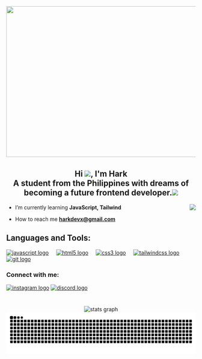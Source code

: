 <img src="https://media.giphy.com/media/v1.Y2lkPTc5MGI3NjExbXNxbzd6bTh6djNrZDNzOTQ1eHQ5dXZ3NDh6aW1ld3V5MXl2bXh1aCZlcD12MV9pbnRlcm5hbF9naWZfYnlfaWQmY3Q9Zw/MzPlq2EwWRkDiwa5RX/giphy.gif" width="2000" height="400"/>

<div>
  
<h2 align="center">Hi  <img src="https://media.giphy.com/media/v1.Y2lkPTc5MGI3NjExM2dldnhjd3NlbnpxdG1kYWVxcnhnbmY2b3lvM2R4dDI2a21uZDl1eSZlcD12MV9pbnRlcm5hbF9naWZfYnlfaWQmY3Q9cw/hvRJCLFzcasrR4ia7z/giphy.gif" width="25"/>, I'm Hark<br>A student from the Philippines with dreams of becoming a future frontend developer.<img src="https://media.giphy.com/media/NpMOXmJNHFD3IO9Xto/giphy.gif" width="30"/> </h2>


</div>

<div>
 
<img align="right" height="150" src="https://media.giphy.com/media/v1.Y2lkPTc5MGI3NjExaWZ2OGU3MnFpdXl3OXQ0dnhxczhsYWM2cDQ0bXZveXM5eTk0bXNkcSZlcD12MV9pbnRlcm5hbF9naWZfYnlfaWQmY3Q9Zw/9zXN5MMd765MsF7K7o/giphy.gif"  />

</div>

 - I’m currently learning **JavaScript, Tailwind**  
 
- How to reach me **harkdevx@gmail.com**
   
<div align="left">
  <h2 align="left">Languages and Tools:</h2>
 <a href="https://developer.mozilla.org/en-US/docs/Web/JavaScript" target="_blank"><img src="https://cdn.jsdelivr.net/gh/devicons/devicon/icons/javascript/javascript-original.svg" height="30" alt="javascript logo"  /></a>
  <img width="12" />
     <a href="https://www.w3.org/html/" target="_blank" ><img src="https://cdn.jsdelivr.net/gh/devicons/devicon/icons/html5/html5-original.svg" height="30" alt="html5 logo"/></a>
  <img width="12" />
  <a href="https://www.w3schools.com/css/" target="_blank"><img src="https://cdn.jsdelivr.net/gh/devicons/devicon/icons/css3/css3-original.svg" height="30" alt="css3 logo"/></a>
  <img width="12" />
 <a href="https://tailwindcss.com/" target="_blank"><img src="https://cdn.jsdelivr.net/gh/devicons/devicon/icons/tailwindcss/tailwindcss-original-wordmark.svg" height="30" alt="tailwindcss logo"/></a>
  <img width="12" />
 <a href="https://git-scm.com/" target="_blank"><img src="https://cdn.jsdelivr.net/gh/devicons/devicon/icons/git/git-original.svg" height="30" alt="git logo"/></a>
</div>

###

<div align="left">
  <h3 align="left">Connect with me:</h3>
  <a href="https://instagram.com/arking.x" target="blank"><img src="https://img.shields.io/static/v1?message=Instagram&logo=instagram&label=&color=E4405F&logoColor=white&labelColor=&style=for-the-badge" height="35" alt="instagram logo"  /></a>
  <a href="1200886102014304306" target="blank"><img src="https://img.shields.io/static/v1?message=Discord&logo=discord&label=&color=7289DA&logoColor=white&labelColor=&style=for-the-badge" height="35" alt="discord logo"  /></a>
</div>

###
<div align="center">
<br clear="both">

 <img src="https://github-readme-stats.vercel.app/api?username=arking-xx&hide_title=false&hide_rank=false&show_icons=true&include_all_commits=true&count_private=true&disable_animations=false&theme=cobalt&locale=en&hide_border=true" height="150" alt="stats graph"  />

<img src="https://raw.githubusercontent.com/arking-xx/arking-xx/output/snake.svg" alt="Snake animation" />

 
</div>

